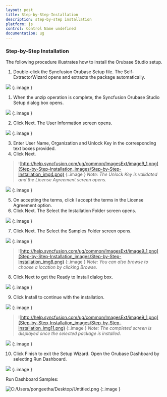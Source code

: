 ```yaml
---
layout: post
title: Step-by-Step-Installation
description: step-by-step installation
platform: js
control: Control Name undefined
documentation: ug
---
```


### Step-by-Step Installation

The following procedure illustrates how to install the Orubase Studio setup.

1. Double-click the Syncfusion Orubase Setup file. The Self-ExtractorWizard opens and extracts the package automatically. 



![](Step-by-Step-Installation_images/Step-by-Step-Installation_img1.png)
{:.image }




1. When the unzip operation is complete, the Syncfusion Orubase Studio Setup dialog box opens.



![](Step-by-Step-Installation_images/Step-by-Step-Installation_img2.png)
{:.image }




2. Click Next. The User Information screen opens.



![](Step-by-Step-Installation_images/Step-by-Step-Installation_img3.png)
{:.image }




3. Enter User Name, Organization and Unlock Key in the corresponding text boxes provided.
4. Click Next.



> ![http://help.syncfusion.com/ug/common/ImagesExt/image9_1.png](Step-by-Step-Installation_images/Step-by-Step-Installation_img4.png)
{:.image }
_Note: The Unlock Key is validated and the License Agreement screen opens._



![](Step-by-Step-Installation_images/Step-by-Step-Installation_img5.png)
{:.image }




5. On accepting the terms, click I accept the terms in the License Agreement option.
6. Click Next. The Select the Installation Folder screen opens.



![](Step-by-Step-Installation_images/Step-by-Step-Installation_img6.png)
{:.image }




7. Click Next. The Select the Samples Folder screen opens.



![](Step-by-Step-Installation_images/Step-by-Step-Installation_img7.png)
{:.image }


> ![http://help.syncfusion.com/ug/common/ImagesExt/image9_1.png](Step-by-Step-Installation_images/Step-by-Step-Installation_img8.png)
{:.image }
_Note: You can also browse to choose a location by clicking Browse._



8. Click Next to get the Ready to Install dialog box.



![](Step-by-Step-Installation_images/Step-by-Step-Installation_img9.png)
{:.image }




9. Click Install to continue with the installation.



![](Step-by-Step-Installation_images/Step-by-Step-Installation_img10.png)
{:.image }


> ![http://help.syncfusion.com/ug/common/ImagesExt/image9_1.png](Step-by-Step-Installation_images/Step-by-Step-Installation_img11.png)
{:.image }
_Note: The completed screen is displayed once the selected package is installed._



![](Step-by-Step-Installation_images/Step-by-Step-Installation_img12.png)
{:.image }




10. Click Finish to exit the Setup Wizard. Open the Orubase Dashboard by selecting Run Dashboard.



![](Step-by-Step-Installation_images/Step-by-Step-Installation_img13.png)
{:.image }


Run Dashboard Samples:

![C:/Users/pongeetha/Desktop/Untitled.png](Step-by-Step-Installation_images/Step-by-Step-Installation_img14.png)
{:.image }


